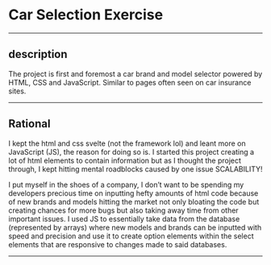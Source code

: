 
# Car Selection Exercise 
-------------------------

## description

The project is first and foremost a car brand and model selector powered by HTML, CSS and JavaScript. Similar to pages often seen on car insurance sites.

-------------------------

## Rational

I kept the html and css svelte (not the framework lol) and leant more on JavaScript (JS), the reason for doing so is. I started this project creating a lot of html elements to contain information but as I thought the project through, I kept hitting mental roadblocks caused by one issue SCALABILITY!

I put myself in the shoes of a company, I don’t want to be spending my developers precious time on inputting hefty amounts of html code because of new brands and models hitting the market not only bloating the code but creating chances for more bugs but also taking away time from other important issues. I used JS to essentially take data from the database (represented by arrays) where new models and brands can be inputted with speed and precision and use it to create option elements within the select elements that are responsive to changes made to said databases.

-------------------------
